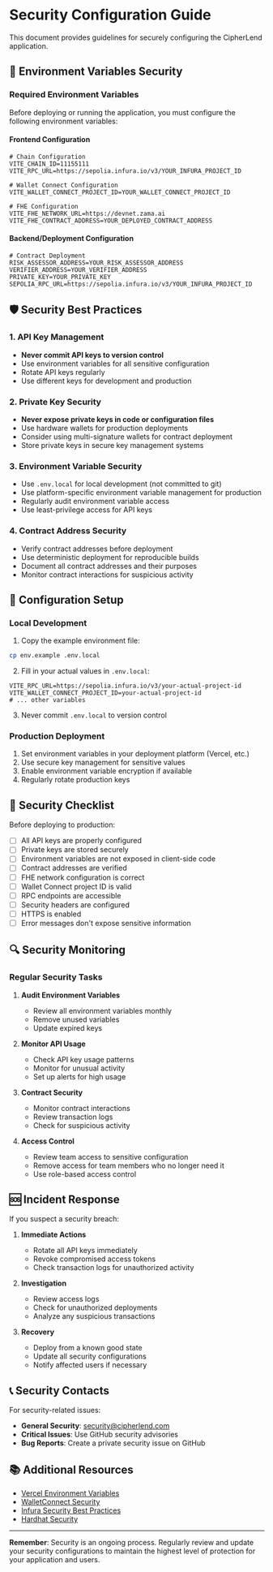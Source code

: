 # Security Configuration Guide

This document provides guidelines for securely configuring the CipherLend application.

## 🔐 Environment Variables Security

### Required Environment Variables

Before deploying or running the application, you must configure the following environment variables:

#### Frontend Configuration
```env
# Chain Configuration
VITE_CHAIN_ID=11155111
VITE_RPC_URL=https://sepolia.infura.io/v3/YOUR_INFURA_PROJECT_ID

# Wallet Connect Configuration
VITE_WALLET_CONNECT_PROJECT_ID=YOUR_WALLET_CONNECT_PROJECT_ID

# FHE Configuration
VITE_FHE_NETWORK_URL=https://devnet.zama.ai
VITE_FHE_CONTRACT_ADDRESS=YOUR_DEPLOYED_CONTRACT_ADDRESS
```

#### Backend/Deployment Configuration
```env
# Contract Deployment
RISK_ASSESSOR_ADDRESS=YOUR_RISK_ASSESSOR_ADDRESS
VERIFIER_ADDRESS=YOUR_VERIFIER_ADDRESS
PRIVATE_KEY=YOUR_PRIVATE_KEY
SEPOLIA_RPC_URL=https://sepolia.infura.io/v3/YOUR_INFURA_PROJECT_ID
```

## 🛡️ Security Best Practices

### 1. API Key Management

- **Never commit API keys to version control**
- Use environment variables for all sensitive configuration
- Rotate API keys regularly
- Use different keys for development and production

### 2. Private Key Security

- **Never expose private keys in code or configuration files**
- Use hardware wallets for production deployments
- Consider using multi-signature wallets for contract deployment
- Store private keys in secure key management systems

### 3. Environment Variable Security

- Use `.env.local` for local development (not committed to git)
- Use platform-specific environment variable management for production
- Regularly audit environment variable access
- Use least-privilege access for API keys

### 4. Contract Address Security

- Verify contract addresses before deployment
- Use deterministic deployment for reproducible builds
- Document all contract addresses and their purposes
- Monitor contract interactions for suspicious activity

## 🔧 Configuration Setup

### Local Development

1. Copy the example environment file:
```bash
cp env.example .env.local
```

2. Fill in your actual values in `.env.local`:
```env
VITE_RPC_URL=https://sepolia.infura.io/v3/your-actual-project-id
VITE_WALLET_CONNECT_PROJECT_ID=your-actual-project-id
# ... other variables
```

3. Never commit `.env.local` to version control

### Production Deployment

1. Set environment variables in your deployment platform (Vercel, etc.)
2. Use secure key management for sensitive values
3. Enable environment variable encryption if available
4. Regularly rotate production keys

## 🚨 Security Checklist

Before deploying to production:

- [ ] All API keys are properly configured
- [ ] Private keys are stored securely
- [ ] Environment variables are not exposed in client-side code
- [ ] Contract addresses are verified
- [ ] FHE network configuration is correct
- [ ] Wallet Connect project ID is valid
- [ ] RPC endpoints are accessible
- [ ] Security headers are configured
- [ ] HTTPS is enabled
- [ ] Error messages don't expose sensitive information

## 🔍 Security Monitoring

### Regular Security Tasks

1. **Audit Environment Variables**
   - Review all environment variables monthly
   - Remove unused variables
   - Update expired keys

2. **Monitor API Usage**
   - Check API key usage patterns
   - Monitor for unusual activity
   - Set up alerts for high usage

3. **Contract Security**
   - Monitor contract interactions
   - Review transaction logs
   - Check for suspicious activity

4. **Access Control**
   - Review team access to sensitive configuration
   - Remove access for team members who no longer need it
   - Use role-based access control

## 🆘 Incident Response

If you suspect a security breach:

1. **Immediate Actions**
   - Rotate all API keys immediately
   - Revoke compromised access tokens
   - Check transaction logs for unauthorized activity

2. **Investigation**
   - Review access logs
   - Check for unauthorized deployments
   - Analyze any suspicious transactions

3. **Recovery**
   - Deploy from a known good state
   - Update all security configurations
   - Notify affected users if necessary

## 📞 Security Contacts

For security-related issues:

- **General Security**: security@cipherlend.com
- **Critical Issues**: Use GitHub security advisories
- **Bug Reports**: Create a private security issue on GitHub

## 📚 Additional Resources

- [Vercel Environment Variables](https://vercel.com/docs/concepts/projects/environment-variables)
- [WalletConnect Security](https://docs.walletconnect.com/security)
- [Infura Security Best Practices](https://infura.io/docs/security)
- [Hardhat Security](https://hardhat.org/hardhat-runner/docs/guides/debugging)

---

**Remember**: Security is an ongoing process. Regularly review and update your security configurations to maintain the highest level of protection for your application and users.
